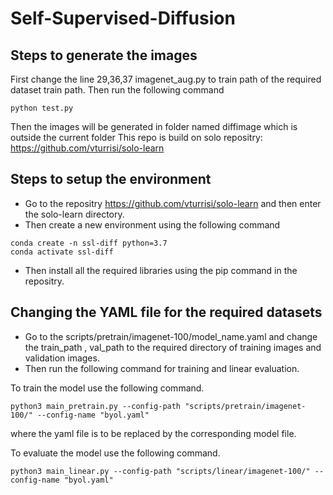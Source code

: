 # Self-Supervised-Diffusion
## Steps to generate the images
First change the line 29,36,37 imagenet_aug.py to train path of the required dataset train path. Then run the following command
```shell
python test.py
```
Then the images will be generated in folder named diffimage which is outside the current folder
This repo is build on solo repositry: https://github.com/vturrisi/solo-learn
## Steps to setup the environment
- Go to the repositry https://github.com/vturrisi/solo-learn and then enter the solo-learn directory.
- Then create a new environment using the following command 
```shell
conda create -n ssl-diff python=3.7
conda activate ssl-diff
```
- Then install all the required libraries using the pip command in the repositry.
## Changing the YAML file for the required datasets
- Go to the scripts/pretrain/imagenet-100/model_name.yaml and change the train_path , val_path to the required directory of training images and validation images.
- Then run the following command for training and linear evaluation.

To train the model use the following command.
```shell
python3 main_pretrain.py --config-path "scripts/pretrain/imagenet-100/" --config-name "byol.yaml"
```
where the yaml file is to be replaced by the corresponding model file. 

To evaluate the model use the following command.
```shell
python3 main_linear.py --config-path "scripts/linear/imagenet-100/" --config-name "byol.yaml"
```
